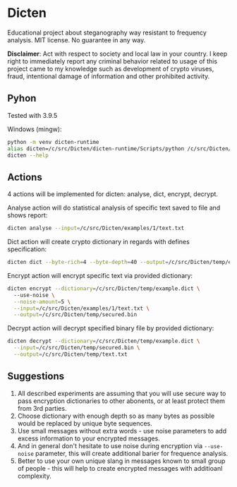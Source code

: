 # Dicten
Educational project about steganography way resistant to frequency analysis. MIT license. No guarantee in any way. 

**Disclaimer**: Act with respect to society and local law in your country. I keep right to immediately report any criminal behavior related to usage of this project came to my knowledge such as development of crypto viruses, fraud, intentional damage of information and other prohibited activity.

## Pyhon
Tested with 3.9.5

Windows (mingw):
```bash
python -m venv dicten-runtime
alias dicten=/c/src/Dicten/dicten-runtime/Scripts/python /c/src/Dicten/src/dicten.py
dicten --help
```

## Actions
4 actions will be implemented for dicten: analyse, dict, encrypt, decrypt.

Analyse action will do statistical analysis of specific text saved to file and shows report:
```bash
dicten analyse --input=/c/src/Dicten/examples/1/text.txt
```

Dict action will create crypto dictionary in regards with defines specification:
```bash
dicten dict --byte-rich=4 --byte-depth=40 --output=/c/src/Dicten/temp/example.dict
```

Encrypt action will encrypt specific text via provided dictionary:
```bash
dicten encrypt --dictionary=/c/src/Dicten/temp/example.dict \ 
  --use-noise \
  --noise-amount=5 \
  --input=/c/src/Dicten/examples/1/text.txt \
  --output=/c/src/Dicten/temp/secured.bin
```

Decrypt action will decrypt specified binary file by provided dictionary:
```bash
dicten decrypt --dictionary=/c/src/Dicten/temp/example.dict \
  --input=/c/src/Dicten/temp/secured.bin \
  --output=/c/src/Dicten/temp/text.txt
```

## Suggestions
1. All described experiments are assuming that you will use secure way to pass encryption dictionaries to other abonents, or at least protect them from 3rd parties.
2. Choose dictionary with enough depth so as many bytes as possible would be replaced by unique byte sequences.
3. Use small messages without extra words - use noise parameters to add excess information to your encrypted messages.
4. And in general don't hesitate to use noise during encryption via `--use-noise` parameter, this will create additional barier for frequence analysis.
5. Better to use your own unique slang in messages known to small group of people - this will help to create encrypted messages with additioanl complexity.
